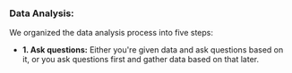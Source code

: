### Data Analysis:
We organized the data analysis process into five steps:
* **1. Ask questions:** Either you're given data and ask questions based on it, or you ask questions first and gather data based on that later.
